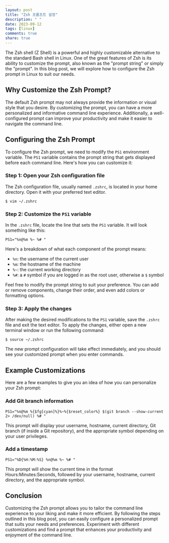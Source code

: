 ```yaml
---
layout: post
title: "Zsh 프롬프트 설정"
description: " "
date: 2023-09-12
tags: [linux]
comments: true
share: true
---
```


The Zsh shell (Z Shell) is a powerful and highly customizable alternative to the standard Bash shell in Linux. One of the great features of Zsh is its ability to customize the prompt, also known as the "prompt string" or simply the "prompt". In this blog post, we will explore how to configure the Zsh prompt in Linux to suit our needs.

## Why Customize the Zsh Prompt?

The default Zsh prompt may not always provide the information or visual style that you desire. By customizing the prompt, you can have a more personalized and informative command line experience. Additionally, a well-configured prompt can improve your productivity and make it easier to navigate the command line.

## Configuring the Zsh Prompt

To configure the Zsh prompt, we need to modify the `PS1` environment variable. The `PS1` variable contains the prompt string that gets displayed before each command line. Here's how you can customize it:

### Step 1: Open your Zsh configuration file

The Zsh configuration file, usually named `.zshrc`, is located in your home directory. Open it with your preferred text editor. 

```shell
$ vim ~/.zshrc
```

### Step 2: Customize the `PS1` variable

In the `.zshrc` file, locate the line that sets the `PS1` variable. It will look something like this:

```shell
PS1="%n@%m %~ %# "
```

Here's a breakdown of what each component of the prompt means:

- `%n`: the username of the current user
- `%m`: the hostname of the machine
- `%~`: the current working directory
- `%#`: a `#` symbol if you are logged in as the root user, otherwise a `$` symbol

Feel free to modify the prompt string to suit your preference. You can add or remove components, change their order, and even add colors or formatting options.

### Step 3: Apply the changes

After making the desired modifications to the `PS1` variable, save the `.zshrc` file and exit the text editor. To apply the changes, either open a new terminal window or run the following command:

```shell
$ source ~/.zshrc
```

The new prompt configuration will take effect immediately, and you should see your customized prompt when you enter commands.

## Example Customizations

Here are a few examples to give you an idea of how you can personalize your Zsh prompt:

### Add Git branch information

```shell
PS1="%n@%m %{$fg[cyan]%}%~%{$reset_color%} $(git branch --show-current 2> /dev/null) %# "
```

This prompt will display your username, hostname, current directory, Git branch (if inside a Git repository), and the appropriate symbol depending on your user privileges.

### Add a timestamp

```shell
PS1="%D{%H:%M:%S} %n@%m %~ %# "
```

This prompt will show the current time in the format Hours:Minutes:Seconds, followed by your username, hostname, current directory, and the appropriate symbol.

## Conclusion

Customizing the Zsh prompt allows you to tailor the command line experience to your liking and make it more efficient. By following the steps outlined in this blog post, you can easily configure a personalized prompt that suits your needs and preferences. Experiment with different customizations and find a prompt that enhances your productivity and enjoyment of the command line.
